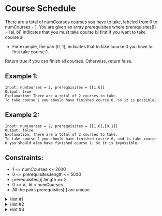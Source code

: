 # Course Schedule

There are a total of numCourses courses you have to take, labeled from 0 to numCourses - 1. You are given an array prerequisites where prerequisites[i] = [ai, bi] indicates that you must take course bi first if you want to take course ai.

- For example, the pair [0, 1], indicates that to take course 0 you have to first take course 1.

Return true if you can finish all courses. Otherwise, return false.

## Example 1:

```
Input: numCourses = 2, prerequisites = [[1,0]]
Output: true
Explanation: There are a total of 2 courses to take.
To take course 1 you should have finished course 0. So it is possible.
```

## Example 2:

```
Input: numCourses = 2, prerequisites = [[1,0],[0,1]]
Output: false
Explanation: There are a total of 2 courses to take.
To take course 1 you should have finished course 0, and to take course 0 you should also have finished course 1. So it is impossible.
```

## Constraints:

- 1 <= numCourses <= 2000
- 0 <= prerequisites.length <= 5000
- prerequisites[i].length == 2
- 0 <= ai, bi < numCourses
- All the pairs prerequisites[i] are unique.

<details>
<summary>Hint #1</summary>

This problem is equivalent to finding if a cycle exists in a directed graph. If a cycle exists, no topological ordering exists and therefore it will be impossible to take all courses.

</details>

<details>
<summary>Hint #2</summary>

Topological Sort via DFS - A great video tutorial (21 minutes) on Coursera explaining the basic concepts of Topological Sort.

</details>

<details>
<summary>Hint #3</summary>

Topological sort could also be done via [BFS](https://en.wikipedia.org/wiki/Topological_sorting#Algorithms).

</details>
